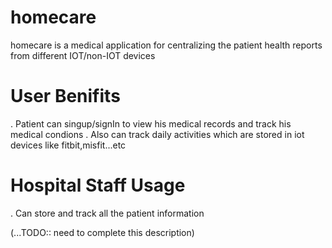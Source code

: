 # homecare

 homecare is a medical application for centralizing the patient health reports from different IOT/non-IOT devices


# User Benifits

 . Patient can singup/signIn to view his medical records and track his medical condions
 . Also can track daily activities which are stored in iot devices like fitbit,misfit...etc

# Hospital Staff Usage
  
  . Can store and track all the patient information


(...TODO:: need to complete this description)
